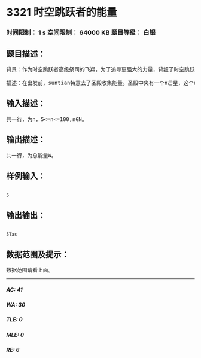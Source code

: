 # 3321 时空跳跃者的能量   
### 时间限制： 1 s     空间限制： 64000 KB     题目等级： 白银  
## 题目描述：  

<pre>
背景：作为时空跳跃者高级祭司的飞翔，为了追寻更强大的力量，背叛了时空跳跃者。于是，时空跳跃者的圣殿战士suntian被命令去追捕飞翔……
 
描述：在出发前，suntian特意去了圣殿收集能量。圣殿中央有一个n芒星，这个n芒星的每一个顶点都有不同的文字，每一个顶点都被称为一个量点，每两个量点可以连成一条量点线。为了收集到能量，suntian必须站在这个n芒星阵中，用手指画出相应的咒文。这个咒文是这样产生的：用n-3条量点线将n芒星划分为n-2个互相没有重叠的三角形。suntian每成功完成一个咒文，就可以获得1Tas(时空跳跃者的能量单位)。那么，suntian最多能获得多少Tas的能量呢？(一种咒文只能用一次)
</pre>
  
  
## 输入描述：  

<pre>
共一行，为n，5<=n<=100,n∈N。
</pre>
  
  
## 输出描述：  

<pre>
共一行，为总能量W。
</pre>
  
  
## 样例输入：  

<pre><code>
5
</code></pre>
  
  
## 输出输出：  

<pre><code>
5Tas
</code></pre>
  
  
## 数据范围及提示：  

<pre>
数据范围请看上面。
</pre>
  
  
***  

##### AC: 41  
##### WA: 30  
##### TLE: 0  
##### MLE: 0  
##### RE: 6  
